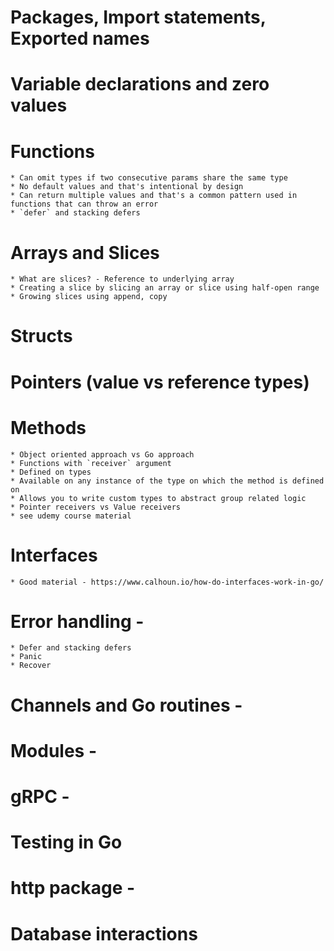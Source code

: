 # Packages, Import statements, Exported names
# Variable declarations and zero values
# Functions
    * Can omit types if two consecutive params share the same type
    * No default values and that's intentional by design
    * Can return multiple values and that's a common pattern used in functions that can throw an error
    * `defer` and stacking defers
# Arrays and Slices
    * What are slices? - Reference to underlying array
    * Creating a slice by slicing an array or slice using half-open range
    * Growing slices using append, copy
# Structs
# Pointers (value vs reference types)
# Methods
    * Object oriented approach vs Go approach
    * Functions with `receiver` argument
    * Defined on types
    * Available on any instance of the type on which the method is defined on
    * Allows you to write custom types to abstract group related logic
    * Pointer receivers vs Value receivers
    * see udemy course material
# Interfaces
    * Good material - https://www.calhoun.io/how-do-interfaces-work-in-go/
# Error handling - <DIG DEEP>
    * Defer and stacking defers
    * Panic
    * Recover
# Channels and Go routines - <DIG DEEP>
# Modules - <DIG DEEP>
# gRPC - <DIG DEEP>
# Testing in Go
# http package - <DIG DEEP>
# Database interactions